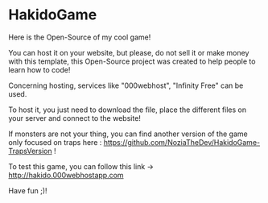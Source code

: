 # HakidoGame
Here is the Open-Source of my cool game!

You can host it on your website, but please, do not sell it or make money with this template, this Open-Source project was created to help people to learn how to code!

Concerning hosting, services like "000webhost", "Infinity Free" can be used.

To host it, you just need to download the file, place the different files on your server and connect to the website!

If monsters are not your thing, you can find another version of the game only focused on traps here : https://github.com/NoziaTheDev/HakidoGame-TrapsVersion !

To test this game, you can follow this link -> http://hakido.000webhostapp.com

Have fun ;)!
